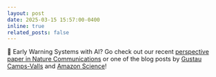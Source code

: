 ```yaml
---
layout: post
date: 2025-03-15 15:57:00-0400
inline: true
related_posts: false
---
```


:bridge_at_night: Early Warning Systems with AI? Go check out our recent [perspective paper in Nature Communications](https://www.nature.com/articles/s41467-025-57640-w) or one of the blog posts by [Gustau Camps-Valls](https://medium.com/@gcampsvalls/how-ai-can-change-our-response-to-climate-extremes-and-why-it-matters-to-everyone-f876dc64c400) and [Amazon Science](https://www.amazon.science/blog/empowering-disaster-preparedness-ais-role-in-navigating-complex-climate-risks)!